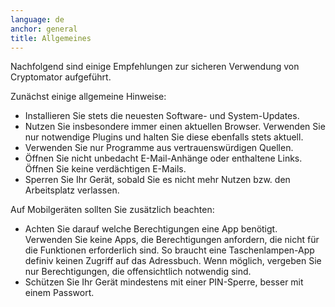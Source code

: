 ```yaml
---
language: de
anchor: general
title: Allgemeines
---
```

<p class="lead">Nachfolgend sind einige Empfehlungen zur sicheren Verwendung von Cryptomator aufgeführt.</p>

<p>Zunächst einige allgemeine Hinweise:</p>
<ul>
	<li>
		Installieren Sie stets die neuesten Software- und System-Updates.
	</li>
	<li>
		Nutzen Sie insbesondere immer einen aktuellen Browser. Verwenden Sie nur notwendige Plugins und halten Sie diese ebenfalls stets aktuell.
	</li>
	<li>
		Verwenden Sie nur Programme aus vertrauenswürdigen Quellen.
	</li>
	<li>
		Öffnen Sie nicht unbedacht E-Mail-Anhänge oder enthaltene Links. Öffnen Sie keine verdächtigen E-Mails.
	</li>
	<li>
		Sperren Sie Ihr Gerät, sobald Sie es nicht mehr Nutzen bzw. den Arbeitsplatz verlassen.
	</li>
</ul>

<p>Auf Mobilgeräten sollten Sie zusätzlich beachten:</p>

<ul>
	<li>
		Achten Sie darauf welche Berechtigungen eine App benötigt. Verwenden Sie keine Apps, die Berechtigungen anfordern, die nicht für die Funktionen erforderlich sind. So braucht eine Taschenlampen-App definiv keinen Zugriff auf das Adressbuch. Wenn möglich, vergeben Sie nur Berechtigungen, die offensichtlich notwendig sind.
	</li>
	<li>
		Schützen Sie Ihr Gerät mindestens mit einer PIN-Sperre, besser mit einem Passwort.
	</li>
</ul>
